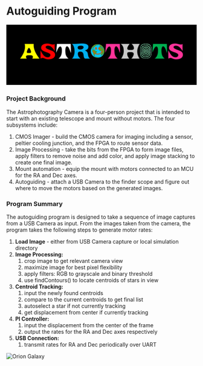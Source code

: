 # Autoguiding Program
![Astrothots Logo](/figures/astrothots.PNG)
### Project Background
The Astrophotography Camera is a four-person project that is intended to start with an existing telescope and mount without motors. The four subsystems include:
1. CMOS Imager - build the CMOS camera for imaging including a sensor, peltier cooling junction, and the FPGA to route sensor data.
1. Image Processing - take the bits from the FPGA to form image files, apply filters to remove noise and add color, and apply image stacking to create one final image.
1. Mount automation - equip the mount with motors connected to an MCU for the RA and Dec axes.
1. Autoguiding - attach a USB Camera to the finder scope and figure out where to move the motors based on the generated images.

### Program Summary
The autoguiding program is designed to take a sequence of image captures from a USB Camera as input. From the images taken from the camera, the program takes the following steps to generate motor rates:
1. **Load Image** - either from USB Camera capture or local simulation directory
2. **Image Processing:**
    1. crop image to get relevant camera view
    1. maximize image for best pixel flexibility
    1. apply filters: RGB to grayscale and binary threshold
    1. use findContours() to locate centroids of stars in view
3. **Centroid Tracking:**
    1. input the newly found centroids
    1. compare to the current centroids to get final list
    1. autoselect a star if not currently tracking
    1. get displacement from center if currently tracking
4. **PI Controller:**
    1. input the displacement from the center of the frame
    1. output the rates for the RA and Dec axes respectively
5. **USB Connection:**
    1. transmit rates for RA and Dec periodically over UART
    
![Orion Galaxy](https://astrobrunomarshall.files.wordpress.com/2012/06/02-orion-nebula.jpg)
